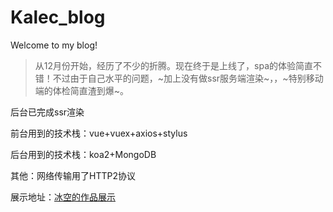 # Kalec_blog
Welcome to my blog!

> 从12月份开始，经历了不少的折腾。现在终于是上线了，spa的体验简直不错！不过由于自己水平的问题，~加上没有做ssr服务端渲染~，，~特别移动端的体检简直渣到爆~。

后台已完成ssr渲染

前台用到的技术栈：vue+vuex+axios+stylus

后台用到的技术栈：koa2+MongoDB

其他：网络传输用了HTTP2协议

展示地址：[冰空的作品展示](https://www.kalecgos.top)

